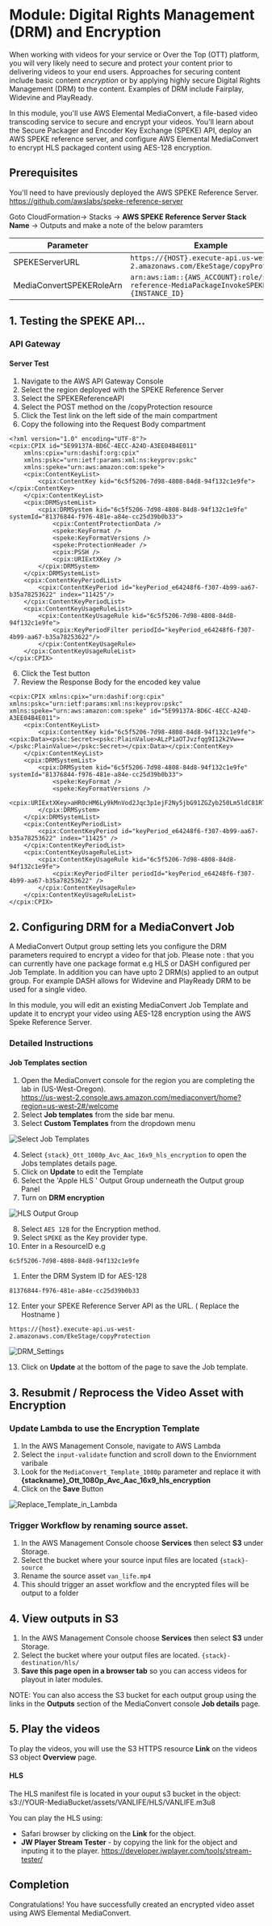 # Module: Digital Rights Management (DRM) and Encryption

When working with videos for your service or Over the Top (OTT) platform, you will very likely need to secure and protect your content prior to delivering videos to your end users. Approaches for securing content include basic content _encryption_ or by applying highly secure Digital Rights Management (DRM) to the content. Examples of DRM include Fairplay, Widevine and PlayReady.

In this module, you'll use AWS Elemental MediaConvert, a file-based video transcoding service to secure and encrypt your videos. You'll learn about the Secure Packager and Encoder Key Exchange (SPEKE) API, deploy an AWS SPEKE reference server, and configure AWS Elemental MediaConvert to encrypt HLS packaged content using AES-128 encryption.

## Prerequisites
You'll need to have previously deployed the AWS SPEKE Reference Server.<br/>
https://github.com/awslabs/speke-reference-server

Goto CloudFormation-> Stacks -> **AWS SPEKE Reference Server Stack Name** -> Outputs
and make a  note of the below paramters

| Parameter | Example  |
|--------------------------|-------------------------------------------------------------------------------------------|
| SPEKEServerURL |``` https://{HOST}.execute-api.us-west-2.amazonaws.com/EkeStage/copyProtection ``` |
| MediaConvertSPEKERoleArn|``` arn:aws:iam::{AWS_ACCOUNT}:role/speke-reference-MediaPackageInvokeSPEKERole-{INSTANCE_ID} ``` |


## 1. Testing the SPEKE API...

### API Gateway

#### Server Test

1. Navigate to the AWS API Gateway Console
1. Select the region deployed with the SPEKE Reference Server
1. Select the SPEKEReferenceAPI
1. Select the POST method on the /copyProtection resource
1. Click the Test link on the left side of the main compartment
1. Copy the following into the Request Body compartment
```
<?xml version="1.0" encoding="UTF-8"?>
<cpix:CPIX id="5E99137A-BD6C-4ECC-A24D-A3EE04B4E011" 
    xmlns:cpix="urn:dashif:org:cpix" 
    xmlns:pskc="urn:ietf:params:xml:ns:keyprov:pskc" 
    xmlns:speke="urn:aws:amazon:com:speke">
    <cpix:ContentKeyList>
        <cpix:ContentKey kid="6c5f5206-7d98-4808-84d8-94f132c1e9fe"></cpix:ContentKey>
    </cpix:ContentKeyList>
    <cpix:DRMSystemList>
        <cpix:DRMSystem kid="6c5f5206-7d98-4808-84d8-94f132c1e9fe" systemId="81376844-f976-481e-a84e-cc25d39b0b33">
            <cpix:ContentProtectionData />
            <speke:KeyFormat />
            <speke:KeyFormatVersions />
            <speke:ProtectionHeader />
            <cpix:PSSH />
            <cpix:URIExtXKey />
        </cpix:DRMSystem>
    </cpix:DRMSystemList>
    <cpix:ContentKeyPeriodList>
        <cpix:ContentKeyPeriod id="keyPeriod_e64248f6-f307-4b99-aa67-b35a78253622" index="11425"/>
    </cpix:ContentKeyPeriodList>
    <cpix:ContentKeyUsageRuleList>
        <cpix:ContentKeyUsageRule kid="6c5f5206-7d98-4808-84d8-94f132c1e9fe">
            <cpix:KeyPeriodFilter periodId="keyPeriod_e64248f6-f307-4b99-aa67-b35a78253622"/>
        </cpix:ContentKeyUsageRule>
    </cpix:ContentKeyUsageRuleList>
</cpix:CPIX>
```
6. Click the Test button
1. Review the Response Body for the encoded key value
```
<cpix:CPIX xmlns:cpix="urn:dashif:org:cpix" xmlns:pskc="urn:ietf:params:xml:ns:keyprov:pskc" xmlns:speke="urn:aws:amazon:com:speke" id="5E99137A-BD6C-4ECC-A24D-A3EE04B4E011">
    <cpix:ContentKeyList>
        <cpix:ContentKey kid="6c5f5206-7d98-4808-84d8-94f132c1e9fe"><cpix:Data><pskc:Secret><pskc:PlainValue>ALzP1aOTJvzfqg9I12k2Vw==</pskc:PlainValue></pskc:Secret></cpix:Data></cpix:ContentKey>
    </cpix:ContentKeyList>
    <cpix:DRMSystemList>
        <cpix:DRMSystem kid="6c5f5206-7d98-4808-84d8-94f132c1e9fe" systemId="81376844-f976-481e-a84e-cc25d39b0b33">
            <speke:KeyFormat />
            <speke:KeyFormatVersions />
            <cpix:URIExtXKey>aHR0cHM6Ly9kMnVod2Jqc3p1ejF2Ny5jbG91ZGZyb250Lm5ldC81RTk5MTM3QS1CRDZDLTRFQ0MtQTI0RC1BM0VFMDRCNEUwMTEvNmM1ZjUyMDYtN2Q5OC00ODA4LTg0ZDgtOTRmMTMyYzFlOWZl</cpix:URIExtXKey>
        </cpix:DRMSystem>
    </cpix:DRMSystemList>
    <cpix:ContentKeyPeriodList>
        <cpix:ContentKeyPeriod id="keyPeriod_e64248f6-f307-4b99-aa67-b35a78253622" index="11425" />
    </cpix:ContentKeyPeriodList>
    <cpix:ContentKeyUsageRuleList>
        <cpix:ContentKeyUsageRule kid="6c5f5206-7d98-4808-84d8-94f132c1e9fe">
            <cpix:KeyPeriodFilter periodId="keyPeriod_e64248f6-f307-4b99-aa67-b35a78253622" />
        </cpix:ContentKeyUsageRule>
    </cpix:ContentKeyUsageRuleList>
</cpix:CPIX>
```
## 2. Configuring DRM for a MediaConvert Job

A  MediaConvert Output group setting lets you configure the DRM parameters required to encrypt a video for that  job. Please note : that you can currently  have one package format e.g HLS or DASH configured per Job Template. In addition you can have upto 2 DRM(s) applied to an output group. For example DASH allows for Widevine and PlayReady DRM to be used for a single video.

In this module, you will edit an existing MediaConvert Job Template and update it to encrypt your video using AES-128 encryption using the AWS Speke Reference Server.

### Detailed Instructions

#### Job Templates section

1. Open the MediaConvert console for the region you are completing the lab in (US-West-Oregon).<br/> https://us-west-2.console.aws.amazon.com/mediaconvert/home?region=us-west-2#/welcome
1. Select **Job templates** from the side bar menu. 
1. Select **Custom Templates** from the dropdown menu

![Select Job Templates](./images/vod_custom_templates.png)

4. Select `{stack}_Ott_1080p_Avc_Aac_16x9_hls_encryption` to open the Jobs templates details page.
1. Click on **Update** to edit the Template
1. Select the 'Apple HLS ' Output Group underneath the Output group Panel  
1. Turn on **DRM encryption**

![HLS Output Group](./images/vod_hls_output_group.png)

8. Select `AES 128` for the Encryption method.
1. Select `SPEKE` as the Key provider type.
1. Enter in a ResourceID e.g 
```
6c5f5206-7d98-4808-84d8-94f132c1e9fe
```
1. Enter the DRM System ID for AES-128
```
81376844-f976-481e-a84e-cc25d39b0b33
```

12. Enter your SPEKE Reference Server API as the URL. ( Replace the Hostname )

```
https://{host}.execute-api.us-west-2.amazonaws.com/EkeStage/copyProtection
```

![DRM_Settings](./images/vod_drm_settings.png)

13. Click on **Update** at the bottom of the page to save the Job template. 

## 3. Resubmit / Reprocess the Video Asset with Encryption


### Update Lambda to use the Encryption Template
1. In the AWS Management Console, navigate to AWS Lambda
1. Select the ```input-validate``` function and scroll down to the Enviornment varibale
1. Look for the ```MediaConvert_Template_1080p``` parameter and replace it with **{stackname}_Ott_1080p_Avc_Aac_16x9_hls_encryption**
1. Click on the **Save** Button

![Replace_Template_in_Lambda](./images/vod_lambda_template.png)

### Trigger Workflow by renaming source asset. 
1. In the AWS Management Console choose **Services** then select **S3** under Storage.
1. Select the bucket where your source input files are located ```{stack}-source```
1. Rename the source asset ```van_life.mp4 ```
1. This should trigger an asset workflow and the encrypted files will be output to a folder 

  
## 4. View outputs in S3  

1. In the AWS Management Console choose **Services** then select **S3** under Storage.
1. Select the bucket where your output files are located. ```{stack}-destination/hls/```
1. **Save this page open in a browser tab** so you can access videos for playout in later modules.

NOTE: You can also access the S3 bucket for each output group using the links in the **Outputs** section of the MediaConvert console **Job details** page.

## 5. Play the videos

To play the videos, you will use the S3 HTTPS resource **Link** on the videos S3 object **Overview** page.

#### HLS

The HLS manifest file is located in your ouput s3 bucket in the object: s3://YOUR-MediaBucket/assets/VANLIFE/HLS/VANLIFE.m3u8

You can play the HLS using:
* Safari browser by clicking on the **Link** for the object.
* **JW Player Stream Tester** - by copying the link for the object and inputing it to the player.  https://developer.jwplayer.com/tools/stream-tester/ 


## Completion

Congratulations!  You have successfully created an encrypted video asset using  AWS Elemental MediaConvert. 
